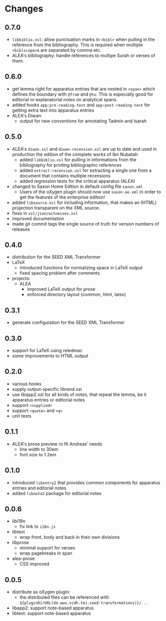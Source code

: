 # Changes

## 0.7.0

- `libbiblio.xsl`: allow punctuation marks in `<bibl>` when pulling in
  the reference from the bibliography. This is required when multiple
  `<biblscope>`s are separated by comma etc.
- ALEA's bibliography: handle references to multipe Surah or verses of
  them.

## 0.6.0

- get lemma right for apparatus entries that are nested in `<span>`
  which defines the boundary with `@from` and `@to`. This is
  especially good for editorial or explanatorial notes on analytical
  spans.
- added hooks `app:pre-reading-text` and `app:post-reading-text` for
  getting extra text into apparatus entries
- ALEA's Diwan:
  - output for new conventions for annotating Tadmin and Isarah

## 0.5.0

- ALEA's `diwan.xsl` and `diwan-recension.xsl` are up to date and used
  in production the edition of the complete works of Ibn Nubatah
  - added `libbiblio.xsl` for pulling in informations from the
	bibliography for printing bibliographic references
  - added `extract-recension.xsl` for extracting a single one from a
    document that contains multiple recensions
  - added regression tests for the critical apparatus (ALEA)
- changed to Saxon Home Edition in default config file `saxon.xml`
  - Users of the oXygen plugin should now use `saxon.ee.xml` in order
    to get the features of the enterprise edition!
- added `libsource.xsl` for including information, that makes an
  (HTML) projection transparent on the XML source.
- fixes in `xsl/json/witnesses.xsl`
- improved documentation
- made git commit tags the single source of truth for version numbers
  of releases

## 0.4.0

- distribution for the SEED XML Transformer
- LaTeX
  - introduced functions for normalizing space in LaTeX output
  - fixed spacing problem after comments
- projects:
  - ALEA
	- improved LaTeX output for prose
    - enforced directory layout (common, html, latex)

## 0.3.1

- generate configuration for the SEED XML Transformer

## 0.3.0

- support for LaTeX using reledmac
- some improvements to HTML output


## 0.2.0

- various hooks
- supply output-specific librend.xsl
- use libapp2.xsl for all kinds of notes, that repeat the lemma, be it
  apparatus entries or editorial notes
- support `<supplied>`
- support `<quote>` and `<q>`
- unit tests

## 0.1.1

- ALEA's prose preview ro fit Andreas' needs
  - line width to 30em
  - font size to 1.2em

## 0.1.0

- introduced `libentry2` that provides common components for apparatus
  entries and editorial notes
- added `libnote2` package for editorial notes


## 0.0.6

- libi18n
  - fix link to `i18n.js`
- libtext
  - wrap front, body and back in their own divisions
- libprose
  - minimal support for verses
  - wrap pagebreaks in span
- alea-prose
  - CSS improved

## 0.0.5

- distribute as oXygen plugin:
  - the distributed files can be referenced with
	`${pluginDirURL(de.wwu.scdh.tei.seed-transformations)}/...`
- libapp2: support note-based apparatus
- libtext: support note-based apparatus
